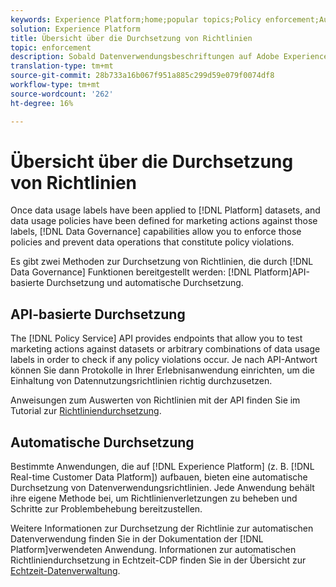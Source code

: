 ```yaml
---
keywords: Experience Platform;home;popular topics;Policy enforcement;Automatic enforcement;API-based enforcement;data governance
solution: Experience Platform
title: Übersicht über die Durchsetzung von Richtlinien
topic: enforcement
description: Sobald Datenverwendungsbeschriftungen auf Adobe Experience Platform-Datensätze angewendet wurden und für Marketingaktionen mit diesen Bezeichnungen Richtlinien zur Datenverwendung definiert wurden, können Sie diese Richtlinien mithilfe der Datenverwaltungsfunktionen durchsetzen und Datenvorgänge verhindern, die Richtlinienverletzungen darstellen. Es gibt zwei Methoden zur Durchsetzung von Richtlinien, die durch die Datenverwaltungsfunktionen auf Plattform, API-basierte Durchsetzung und automatische Durchsetzung bereitgestellt werden.
translation-type: tm+mt
source-git-commit: 28b733a16b067f951a885c299d59e079f0074df8
workflow-type: tm+mt
source-wordcount: '262'
ht-degree: 16%

---
```



# Übersicht über die Durchsetzung von Richtlinien

Once data usage labels have been applied to [!DNL Platform] datasets, and data usage policies have been defined for marketing actions against those labels, [!DNL Data Governance] capabilities allow you to enforce those policies and prevent data operations that constitute policy violations.

Es gibt zwei Methoden zur Durchsetzung von Richtlinien, die durch [!DNL Data Governance] Funktionen bereitgestellt werden: [!DNL Platform]API-basierte Durchsetzung und automatische Durchsetzung.

## API-basierte Durchsetzung

The [!DNL Policy Service] API provides endpoints that allow you to test marketing actions against datasets or arbitrary combinations of data usage labels in order to check if any policy violations occur. Je nach API-Antwort können Sie dann Protokolle in Ihrer Erlebnisanwendung einrichten, um die Einhaltung von Datennutzungsrichtlinien richtig durchzusetzen.

Anweisungen zum Auswerten von Richtlinien mit der API finden Sie im Tutorial zur [Richtliniendurchsetzung](api-enforcement.md).

## Automatische Durchsetzung

Bestimmte Anwendungen, die auf [!DNL Experience Platform] (z. B. [!DNL Real-time Customer Data Platform]) aufbauen, bieten eine automatische Durchsetzung von Datenverwendungsrichtlinien. Jede Anwendung behält ihre eigene Methode bei, um Richtlinienverletzungen zu beheben und Schritte zur Problembehebung bereitzustellen.

Weitere Informationen zur Durchsetzung der Richtlinie zur automatischen Datenverwendung finden Sie in der Dokumentation der [!DNL Platform]verwendeten Anwendung. Informationen zur automatischen Richtliniendurchsetzung in Echtzeit-CDP finden Sie in der Übersicht zur [Echtzeit-Datenverwaltung](../../rtcdp/privacy/data-governance-overview.md#enforce-data-usage-compliance).